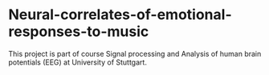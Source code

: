 # Neural-correlates-of-emotional-responses-to-music

This project is part of course Signal processing and Analysis of human brain potentials (EEG) at University of Stuttgart.
